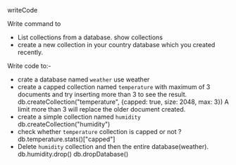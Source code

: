 writeCode

Write command to

- List collections from a database.
show collections
- create a new collection in your country database which you created recently.

Write code to:-

- crate a database named `weather`
use weather
- create a capped collection named `temperature` with maximum of 3 documents and try inserting more than 3 to see the result.
db.createCollection("temperature", {capped: true, size: 2048, max: 3})
A limit more than 3 will replace the older document created.
- create a simple collection named `humidity`
 db.createCollection("humidity")
- check whether `temperature` collection is capped or not ?
 db.temperature.stats()["capped"]
- Delete `humidity` collection and then the entire database(weather).
 db.humidity.drop()
  db.dropDatabase()